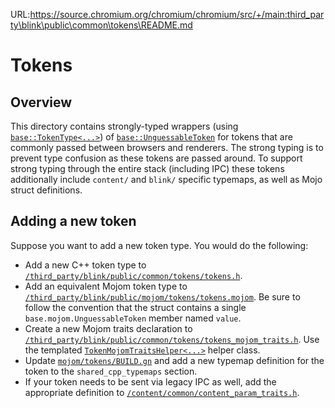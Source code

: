 URL:https://source.chromium.org/chromium/chromium/src/+/main:third_party\blink\public\common\tokens\README.md
# Tokens

## Overview

This directory contains strongly-typed wrappers (using
[`base::TokenType<...>`](/base/types/token_type.h)) of
[`base::UnguessableToken`](/base/unguessable_token.h)
for tokens that are commonly passed between browsers and renderers. The strong
typing is to prevent type confusion as these tokens are passed around. To support
strong typing through the entire stack (including IPC) these tokens additionally
include `content/` and `blink/` specific typemaps, as well as Mojo struct definitions.

## Adding a new token

Suppose you want to add a new token type. You would do the following:

 - Add a new C++ token type to
   [`/third_party/blink/public/common/tokens/tokens.h`](/third_party/blink/public/common/tokens/tokens.h).
 - Add an equivalent Mojom token type to
   [`/third_party/blink/public/mojom/tokens/tokens.mojom`](/third_party/blink/public/mojom/tokens/tokens.mojom).
   Be sure to follow the convention that the struct contains a single
   `base.mojom.UnguessableToken` member named `value`.
 - Create a new Mojom traits declaration to
   [`/third_party/blink/public/common/tokens/tokens_mojom_traits.h`](/third_party/blink/public/common/tokens/tokens_mojom_traits.h).
   Use the templated [`TokenMojomTraitsHelper<...>`](/third_party/blink/public/common/token_mojom_traits_helper.h) helper class.
 - Update [`mojom/tokens/BUILD.gn`](third_party/blink/public/mojom/tokens/BUILD.gn) and add a new
   typemap definition for the token to the `shared_cpp_typemaps` section.
 - If your token needs to be sent via legacy IPC as well, add the appropriate
   definition to [`/content/common/content_param_traits.h`](/content/common/content_param_traits.h).
